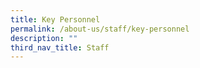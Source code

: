 ```yaml
---
title: Key Personnel
permalink: /about-us/staff/key-personnel
description: ""
third_nav_title: Staff
---
```

